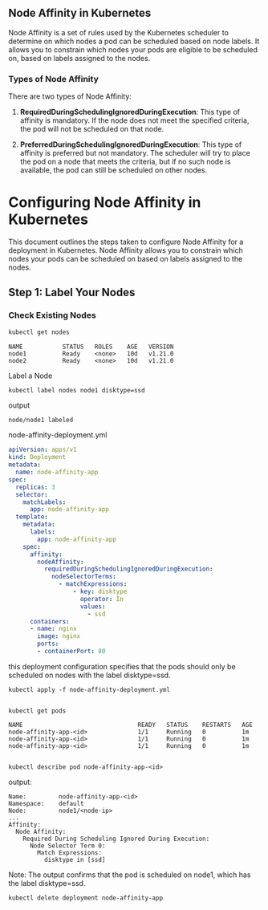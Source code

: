 ## Node Affinity in Kubernetes

Node Affinity is a set of rules used by the Kubernetes scheduler to determine on which nodes a pod can be scheduled based on node labels. It allows you to constrain which nodes your pods are eligible to be scheduled on, based on labels assigned to the nodes.

### Types of Node Affinity

There are two types of Node Affinity:

1. **RequiredDuringSchedulingIgnoredDuringExecution**: This type of affinity is mandatory. If the node does not meet the specified criteria, the pod will not be scheduled on that node.

2. **PreferredDuringSchedulingIgnoredDuringExecution**: This type of affinity is preferred but not mandatory. The scheduler will try to place the pod on a node that meets the criteria, but if no such node is available, the pod can still be scheduled on other nodes.

















# Configuring Node Affinity in Kubernetes

This document outlines the steps taken to configure Node Affinity for a deployment in Kubernetes. Node Affinity allows you to constrain which nodes your pods can be scheduled on based on labels assigned to the nodes.

## Step 1: Label Your Nodes

### Check Existing Nodes

```bash
kubectl get nodes

```

```
NAME           STATUS   ROLES    AGE   VERSION
node1          Ready    <none>   10d   v1.21.0
node2          Ready    <none>   10d   v1.21.0
```



Label a Node
```bash
kubectl label nodes node1 disktype=ssd
```
output
```
node/node1 labeled
```



node-affinity-deployment.yml

```yml
apiVersion: apps/v1
kind: Deployment
metadata:
  name: node-affinity-app
spec:
  replicas: 3
  selector:
    matchLabels:
      app: node-affinity-app
  template:
    metadata:
      labels:
        app: node-affinity-app
    spec:
      affinity:
        nodeAffinity:
          requiredDuringSchedulingIgnoredDuringExecution:
            nodeSelectorTerms:
              - matchExpressions:
                  - key: disktype
                    operator: In
                    values:
                      - ssd
      containers:
      - name: nginx
        image: nginx
        ports:
        - containerPort: 80
```
this deployment configuration specifies that the pods should only be scheduled on nodes with the label disktype=ssd.


```
kubectl apply -f node-affinity-deployment.yml

```
```

kubectl get pods
```


```
NAME                                READY   STATUS    RESTARTS   AGE
node-affinity-app-<id>              1/1     Running   0          1m
node-affinity-app-<id>              1/1     Running   0          1m
node-affinity-app-<id>              1/1     Running   0          1m


```
```
kubectl describe pod node-affinity-app-<id>

```

output:

```
Name:         node-affinity-app-<id>
Namespace:    default
Node:         node1/<node-ip>
...
Affinity:
  Node Affinity:
    Required During Scheduling Ignored During Execution:
      Node Selector Term 0:
        Match Expressions:
          disktype in [ssd]

```

Note: The output confirms that the pod is scheduled on node1, which has the label disktype=ssd.

```
kubectl delete deployment node-affinity-app
```









